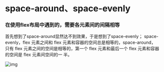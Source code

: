 # space-around、space-evenly

### 在使用flex布局中遇到的，需要各元素间的间隔相等

首先想到了space-around显然达不到效果，于是想到了space-evenly；
 space-evenly，flex 元素之间和 flex 元素和容器的空间总是相等的，space-around，只有 flex 元素之间的空间是相等的，第一个 flex 元素和最后一个 flex 元素和容器的空间是 flex 元素间空间的一 半。

![img](https://upload-images.jianshu.io/upload_images/26538229-5bf74040cfb0540d.png?imageMogr2/auto-orient/strip|imageView2/2/w/1200/format/webp)